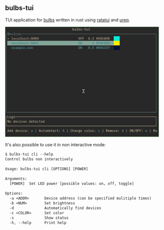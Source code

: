 ## bulbs-tui

TUI application for [bulbs](https://github.com/imjah/bulbs) written in rust using [ratatui](https://ratatui.rs/) and [ureq](https://github.com/algesten/ureq).

![application screenshot](screenshot.png)

It's also possible to use it in non interactive mode:
```
$ bulbs-tui cli --help
Control bulbs non interactively

Usage: bulbs-tui cli [OPTIONS] [POWER]

Arguments:
  [POWER]  Set LED power [possible values: on, off, toggle]

Options:
  -a <ADDR>       Device address (can be specified mulitiple times)
  -b <NUM>        Set brightness
  -d              Automatically find devices
  -c <COLOR>      Set color
  -s              Show status
  -h, --help      Print help
```
